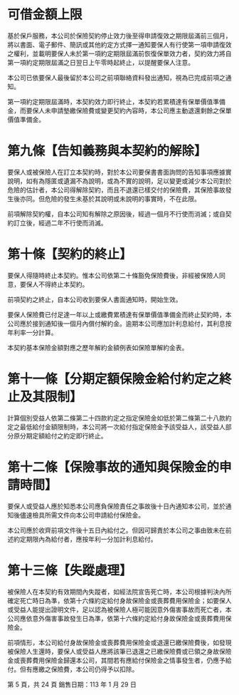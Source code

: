 # 可借金額上限

基於保戶服務，本公司於保險契約停止效力後至得申請復效之期限屆滿前三個月，將以書面、電子郵件、簡訊或其他約定方式擇一通知要保人有行使第一項申請復效之權利，並載明要保人未於第一項約定期限屆滿前恢復保單效力者，契約效力將自第一項約定期限屆滿之日翌日上午零時起終止，以提醒要保人注意。

本公司已依要保人最後留於本公司之前項聯絡資料發出通知，視為已完成前項之通知。

第一項約定期限屆滿時，本契約效力即行終止，本契約若累積達有保單價值準備金，而要保人未申請墊繳保險費或變更契約內容時，本公司應主動退還剩餘之保單價值準備金。

# 第九條【告知義務與本契約的解除】

要保人或被保險人在訂立本契約時，對於本公司要保書書面詢問的告知事項應據實說明，如有為隱匿或遺漏不為說明，或為不實的說明，足以變更或減少本公司對於危險的估計者，本公司得解除契約，而且不退還已樣交付的保險費，其保險事故發生後亦同。但危險的發生未基於其說明或未說明的事實時，不在此限。

前項解除契約權，自本公司知有解除之原因後，經過一個月不行使而消滅；或自契約訂立後，經過二年不行使而消滅。

# 第十條【契約的終止】

要保人得隨時終止本契約。惟本公司依第二十條豁免保險費後，非經被保險人同意，要保人不得終止本契約。

前項契約之終止，自本公司收到要保人書面通知時，開始生效。

要保人保險費已付足達一年以上或繳費累積達有保單價值準備金而終止契約時，本公司應於接到通知後一個月內償付解約金。逾期本公司應加計利息給付，其利息按年利率一分計算。

本契約基本保險金額對應之歷年解約金額例表如保險單解約金表。

# 第十一條【分期定額保險金給付約定之終止及其限制】

計算個別受益人依第二條第二十四款約定之指定保險金如低於第二條第二十八款約定之最低給付金額限制時，本公司將一次給付指定保險金予該受益人，該受益人部分原分期定額給付之約定即行終止。

# 第十二條【保險事故的通知與保險金的申請時間】

要保人或受益人應於知悉本公司應負保險責任之事故後十日內通知本公司，並於通知後儘速檢具所需文件向本公司申請給付保險金。

本公司應於收齊前項文件後十五日內給付之。但因可歸責於本公司之事由致未在前述約定期限內為給付者，應按年利一分加計利息給付。

# 第十三條【失蹤處理】

被保險人在本契約有效期間內失蹤者，如經法院宣告死亡時，本公司根據判決內所確定死亡時日為準，依第十六條約定給付身故保險金或喪葬費用保險金；如要保人或受益人能提出證明文件，足以認為被保險人極可能因意外傷害事故而死亡者，本公司應依意外傷害事故發生日為準，依第十六條約定給付身故保險金或喪葬費用保險金。

前項情形，本公司給付身故保險金或喪葬費用保險金或退還已繳保險費後，如發現被保險人生還時，要保人或受益人應將該筆已退還之已繳保險費或已領之身故保險金或喪葬費用保險金歸還本公司，其間若有應給付保險金之情事發生者，仍應予給付。但有應繳之保險費，本公司仍得予以扣除。

第 5 頁，共 24 頁 銷售日期：113 年 1 月 29 日